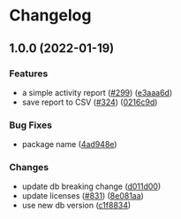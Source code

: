 # Changelog

## 1.0.0 (2022-01-19)


### Features

* a simple activity report ([#299](https://www.github.com/web3-storage/web3.storage/issues/299)) ([e3aaa6d](https://www.github.com/web3-storage/web3.storage/commit/e3aaa6d289a0bb6c1d92fba99ed8f7c23030b543))
* save report to CSV ([#324](https://www.github.com/web3-storage/web3.storage/issues/324)) ([0216c9d](https://www.github.com/web3-storage/web3.storage/commit/0216c9deddfdbe5ac5c47bdf85568e6a03b1a507))


### Bug Fixes

* package name ([4ad948e](https://www.github.com/web3-storage/web3.storage/commit/4ad948e07149fe2c225f516f4e30fed45c552681))


### Changes

* update db breaking change ([d011d00](https://www.github.com/web3-storage/web3.storage/commit/d011d003f0e76c37e9a1646ae1cd53bb65ad673d))
* update licenses ([#831](https://www.github.com/web3-storage/web3.storage/issues/831)) ([8e081aa](https://www.github.com/web3-storage/web3.storage/commit/8e081aac2dd03dd5eb642bff9c2da867d61edd87))
* use new db version ([c1f8834](https://www.github.com/web3-storage/web3.storage/commit/c1f8834d1ffc47dc72694d342bad719b483b4121))
